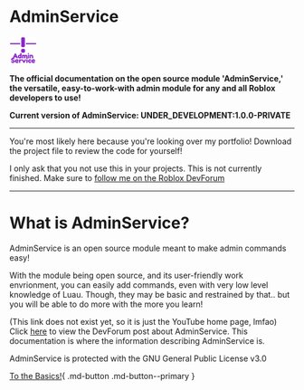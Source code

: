 # AdminService

![adminservice_icon](images/logos/temporary_icon.png)

**The official documentation on the open source module 'AdminService,' the versatile, easy-to-work-with admin module for any and all Roblox developers to use!**

**Current version of AdminService: UNDER_DEVELOPMENT:1.0.0-PRIVATE**

---

You're most likely here because you're looking over my portfolio! Download the project file to review the code for yourself!


I only ask that you not use this in your projects. This is not currently finished. Make sure to [follow me on the Roblox DevForum](https://devforum.roblox.com/u/amorafolf/summary)

---

# What is AdminService?

AdminService is an open source module meant to make admin commands easy!

With the module being open source, and its user-friendly work envrionment, you can easily add commands, even with very low level knowledge of Luau. Though, they may be basic and restrained by that.. but you will be able to do more with the more you learn!

(This link does not exist yet, so it is just the YouTube home page, lmfao) Click [here](https://www.youtube.com) to view the DevForum post about AdminService. This documentation is where the information describing AdminService is.

AdminService is protected with the GNU General Public License v3.0

[To the Basics!](https://amorafolf.github.io/AdminService/basics/setup/){ .md-button .md-button--primary }